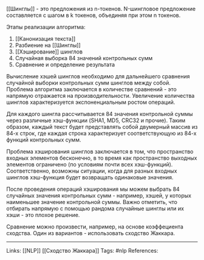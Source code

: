 [[Шинглы]] - это предложения из n-токенов. N-шингловое предложение составляется с шагом в k токенов, объединяя при этом n токенов. 

Этапы реализации алгоритма:
1) [[Канонизация текста]]
2) Разбиение на [[Шинглы]]
3) [[Хэширование]] шинглов
4) Случайная выборка 84 значений контрольных сумм
5) Сравнение и определение результата

Вычисление хэшей шинглов необходимо для дальнейшего сравнения случайной выборки контрольных сумм шинглов между собой. Проблема алгоритма заключается в количестве сравнений - это напрямую отражается на производительности. Увеличение количества шинглов характеризуется экспоненциальным ростом операций. 

Для каждого шингла рассчитывается 84 значения контрольной суммы через различные хэш-функции (SHA1, MD5, CRC32 и прочие). Таким образом, каждый текст будет представлять собой двумерный массив из 84-х строк, где каждая строка характеризует соответствующую из 84-х функций контрольных сумм. 

Проблема хэширования шинглов заключается в том, что пространство входных элементов бесконечно, в то время как пространство выходных элементов ограничено (по условиям почти всех хэш-функций). Соответственно, возможны ситуации, когда для разных входных шинглов хэш-функция будет возвращать одинаковые значения. 

После проведения операций хэширования мы можем выбрать 84 случайных значения контрольных сумм - например, хэшей, у которых наименьшее значение контрольной суммы. Важно отметить, что отбирать напрямую с помощью рандома случайные шинглы или их хэши - это плохое решение. 

Сравнение можно произвести, например, на основе коэффециента сходства. Один из вариантов - использовать сходство Жаккара. 
___
Links: [[NLP]] [[Сходство Жаккара]]
Tags: #nlp
References: